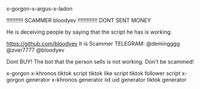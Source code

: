 x-gorgon-x-argus-x-ladon

!!!!!!!!!!! SCAMMER bloodyev !!!!!!!!!!!!! DONT SENT MONEY

He is deceiving people by saying that the script he has is working.

https://github.com/bloodyev
It is Scammer TELEGRAM: @demingggg @zver7777 @bloodyev 

Dont BUY! The bot that the person sells is not working. Don't be scammed!

x-gorgon x-khronos tiktok script tiktok like script tiktok follower script x-gorgon generator x-khronos generator iid uid generator tiktok generator
